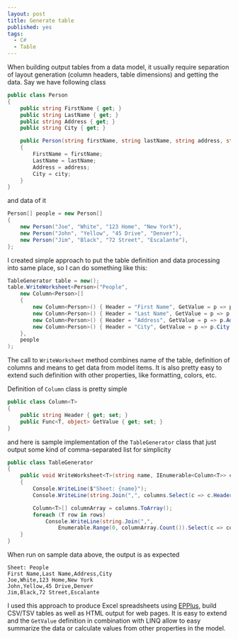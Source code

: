 ```yaml
---
layout: post
title: Generate table
published: yes
tags:
  - C#
  - Table
---
```

When building output tables from a data model, it usually require separation of layout generation (column headers, table dimensions) and getting the data. Say we have following class 

```c#
public class Person
{
    public string FirstName { get; }
    public string LastName { get; }
    public string Address { get; }
    public string City { get; }

    public Person(string firstName, string lastName, string address, string city)
    {
        FirstName = firstName;
        LastName = lastName;
        Address = address;
        City = city;
    }
}
```

and data of it

```c#
Person[] people = new Person[]
{
    new Person("Joe", "White", "123 Home", "New York"),
    new Person("John", "Yellow", "45 Drive", "Denver"),
    new Person("Jim", "Black", "72 Street", "Escalante"),
};
```

I created simple approach to put the table definition and data processing into same place, so I can do something like this:

```c#
TableGenerator table = new();
table.WriteWorksheet<Person>("People",
    new Column<Person>[]
    {
        new Column<Person>() { Header = "First Name", GetValue = p => p.FirstName },
        new Column<Person>() { Header = "Last Name", GetValue = p => p.LastName },
        new Column<Person>() { Header = "Address", GetValue = p => p.Address },
        new Column<Person>() { Header = "City", GetValue = p => p.City },
    },
    people
);
```

The call to `WriteWorksheet` method combines name of the table, definition of columns and means to get data from model items. It is also pretty easy to extend such definition with other properties, like formatting, colors, etc.

Definition of `Column` class is pretty simple

```c#
public class Column<T>
{
    public string Header { get; set; }
    public Func<T, object> GetValue { get; set; }
}
```

and here is sample implementation of the `TableGenerator` class that just output some kind of comma-separated list for simplicity

```c#
public class TableGenerator
{
    public void WriteWorksheet<T>(string name, IEnumerable<Column<T>> columns, IEnumerable<T> rows)
    {
        Console.WriteLine($"Sheet: {name}");
        Console.WriteLine(string.Join(",", columns.Select(c => c.Header)));

        Column<T>[] columnArray = columns.ToArray();
        foreach (T row in rows)
            Console.WriteLine(string.Join(",", 
                Enumerable.Range(0, columnArray.Count()).Select(c => columnArray[c].GetValue(row))));
    }
}
```

When run on sample data above, the output is as expected

```
Sheet: People
First Name,Last Name,Address,City
Joe,White,123 Home,New York
John,Yellow,45 Drive,Denver
Jim,Black,72 Street,Escalante
```

I used this approach to produce Excel spreadsheets using [EPPlus][1], build CSV/TSV tables as well as HTML output for web pages. It is easy to extend and the `GetValue` definition in combination with LINQ allow to easy summarize the data or calculate values from other properties in the model.

[1]: https://www.epplussoftware.com/
